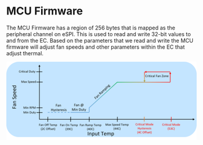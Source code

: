# MCU Firmware

The MCU Firmware has a region of 256 bytes that is mapped as the peripheral channel on eSPI. This is used to read and write 32-bit values to and from the EC. Based on the parameters that we read and write the MCU firmware will adjust fan speeds and other parameters within the EC that adjust thermal.

![MCU Variables](media\fan.png)
